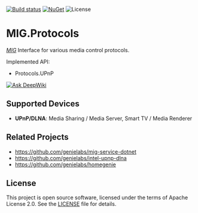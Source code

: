 [![Build status](https://ci.appveyor.com/api/projects/status/iiojfd47ba8xycdo?svg=true)](https://ci.appveyor.com/project/genemars/mig-protocols)
[![NuGet](https://img.shields.io/nuget/v/MIG.Protocols.svg)](https://www.nuget.org/packages/MIG.Protocols/)
![License](https://img.shields.io/github/license/genielabs/mig-protocols.svg)

# MIG.Protocols

*[MIG](https://github.com/genielabs/mig-service-dotnet)* Interface for various media control protocols.

Implemented API:
- Protocols.UPnP


[![Ask DeepWiki](https://deepwiki.com/badge.svg)](https://deepwiki.com/genielabs/mig-protocols)


## Supported Devices

- **UPnP/DLNA**: Media Sharing / Media Server, Smart TV / Media Renderer

## Related Projects

- https://github.com/genielabs/mig-service-dotnet
- https://github.com/genielabs/intel-upnp-dlna
- https://github.com/genielabs/homegenie

## License

This project is open source software, licensed under the terms of Apache License 2.0. See the [LICENSE](LICENSE) file for details.

